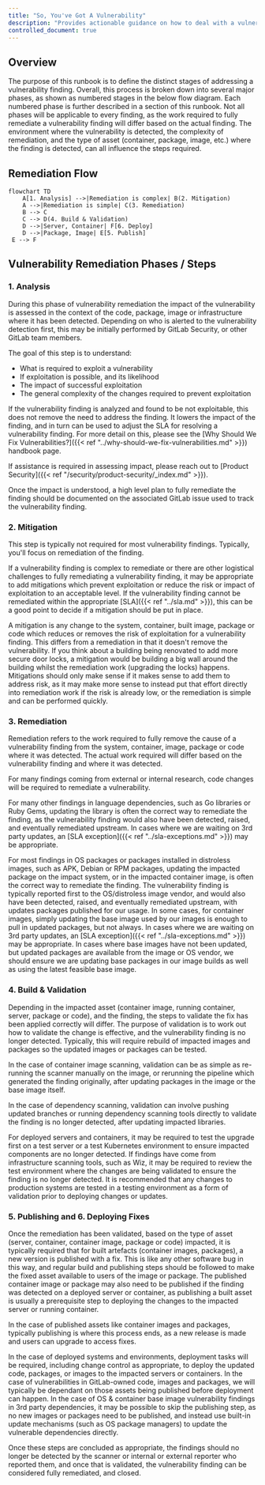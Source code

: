```yaml
---
title: "So, You've Got A Vulnerability"
description: "Provides actionable guidance on how to deal with a vulnerability detection for non-Security team members"
controlled_document: true
---
```


## Overview

The purpose of this runbook is to define the distinct stages of addressing a vulnerability finding.
Overall, this process is broken down into several major phases, as shown as numbered stages in the below flow diagram.
Each numbered phase is further described in a section of this runbook.
Not all phases will be applicable to every finding, as the work required to fully remediate a vulnerability finding will differ based on the actual finding.
The environment where the vulnerability is detected, the complexity of remediation, and the type of asset (container, package, image, etc.) where the finding is detected, can all influence the steps required.

## Remediation Flow

```mermaid
flowchart TD
    A[1. Analysis] -->|Remediation is complex| B(2. Mitigation)
    A -->|Remediation is simple| C(3. Remediation)
    B --> C
    C --> D(4. Build & Validation)
    D -->|Server, Container| F[6. Deploy]
    D -->|Package, Image| E[5. Publish]
 E --> F
```

## Vulnerability Remediation Phases / Steps

### 1. Analysis

During this phase of vulnerability remediation the impact of the vulnerability is assessed in the context of the code, package, image or infrastructure where it has been detected.
Depending on who is alerted to the vulnerability detection first, this may be initially performed by GitLab Security, or other GitLab team members.

The goal of this step is to understand:

- What is required to exploit a vulnerability
- If exploitation is possible, and its likelihood
- The impact of successful exploitation
- The general complexity of the changes required to prevent exploitation

If the vulnerability finding is analyzed and found to be not exploitable, this does not remove the need to address the finding. It lowers the impact of the finding, and in turn can be used to adjust the SLA for resolving a vulnerability finding. For more detail on this, please see the [Why Should We Fix Vulnerabilities?]({{< ref "../why-should-we-fix-vulnerabilities.md" >}}) handbook page.

If assistance is required in assessing impact, please reach out to [Product Security]({{< ref "/security/product-security/_index.md" >}}).

Once the impact is understood, a high level plan to fully remediate the finding should be documented on the associated GitLab issue used to track the vulnerability finding.

### 2. Mitigation

This step is typically not required for most vulnerability findings. Typically, you'll focus on remediation of the finding.

If a vulnerability finding is complex to remediate or there are other logistical challenges to fully remediating a vulnerability finding, it may be appropriate to add mitigations which prevent exploitation or reduce the risk or impact of exploitation to an acceptable level. If the vulnerability finding cannot be remediated within the appropriate [SLA]({{< ref "../sla.md" >}}), this can be a good point to decide if a mitigation should be put in place.

A mitigation is any change to the system, container, built image, package or code which reduces or removes the risk of exploitation for a vulnerability finding. This differs from a remediation in that it doesn't remove the vulnerability. If you think about a building being renovated to add more secure door locks, a mitigation would be building a big wall around the building whilst the remediation work (upgrading the locks) happens. Mitigations should only make sense if it makes sense to add them to address risk, as it may make more sense to instead put that effort directly into remediation work if the risk is already low, or the remediation is simple and can be performed quickly.

### 3. Remediation

Remediation refers to the work required to fully remove the cause of a vulnerability finding from the system, container, image, package or code where it was detected. The actual work required will differ based on the vulnerability finding and where it was detected.

For many findings coming from external or internal research, code changes will be required to remediate a vulnerability.

For many other findings in language dependencies, such as Go libraries or Ruby Gems, updating the library is often the correct way to remediate the finding, as the vulnerability finding would also have been detected, raised, and eventually remediated upstream. In cases where we are waiting on 3rd party updates, an [SLA exception]({{< ref "../sla-exceptions.md" >}}) may be appropriate.

For most findings in OS packages or packages installed in distroless images, such as APK, Debian or RPM packages, updating the impacted package on the impact system, or in the impacted container image, is often the correct way to remediate the finding. The vulnerability finding is typically reported first to the OS/distroless image vendor, and would also have been detected, raised, and eventually remediated upstream, with updates packages published for our usage. In some cases, for container images, simply updating the base image used by our images is enough to pull in updated packages, but not always. In cases where we are waiting on 3rd party updates, an [SLA exception]({{< ref "../sla-exceptions.md" >}}) may be appropriate. In cases where base images have not been updated, but updated packages are available from the image or OS vendor, we should ensure we are updating base packages in our image builds as well as using the latest feasible base image.

### 4. Build & Validation

Depending in the impacted asset (container image, running container, server, package or code), and the finding, the steps to validate the fix has been applied correctly will differ. The purpose of validation is to work out how to validate the change is effective, and the vulnerability finding is no longer detected. Typically, this will require rebuild of impacted images and packages so the updated images or packages can be tested.

In the case of container image scanning, validation can be as simple as re-running the scanner manually on the image, or rerunning the pipeline which generated the finding originally, after updating packages in the image or the base image itself.

In the case of dependency scanning, validation can involve pushing updated branches or running dependency scanning tools directly to validate the finding is no longer detected, after updating impacted libraries.

For deployed servers and containers, it may be required to test the upgrade first on a test server or a test Kubernetes environment to ensure impacted components are no longer detected. If findings have come from infrastructure scanning tools, such as Wiz, it may be required to review the test environment where the changes are being validated to ensure the finding is no longer detected. It is recommended that any changes to production systems are tested in a testing environment as a form of validation prior to deploying changes or updates.

### 5. Publishing and 6. Deploying Fixes

Once the remediation has been validated, based on the type of asset (server, container, container image, package or code) impacted, it is typically required that for built artefacts (container images, packages), a new version is published with a fix. This is like any other software bug in this way, and regular build and publishing steps should be followed to make the fixed asset available to users of the image or package. The published container image or package may also need to be published if the finding was detected on a deployed server or container, as publishing a built asset is usually a prerequisite step to deploying the changes to the impacted server or running container.

In the case of published assets like container images and packages, typically publishing is where this process ends, as a new release is made and users can upgrade to access fixes.

In the case of deployed systems and environments, deployment tasks will be required, including change control as appropriate, to deploy the updated code, packages, or images to the impacted servers or containers. In the case of vulnerabilities in GitLab-owned code, images and packages, we will typically be dependant on those assets being published before deployment can happen. In the case of OS & container base image vulnerability findings in 3rd party dependencies, it may be possible to skip the publishing step, as no new images or packages need to be published, and instead use built-in update mechanisms (such as OS package managers) to update the vulnerable dependencies directly.

Once these steps are concluded as appropriate, the findings should no longer be detected by the scanner or internal or external reporter who reported them, and once that is validated, the vulnerability finding can be considered fully remediated, and closed.
